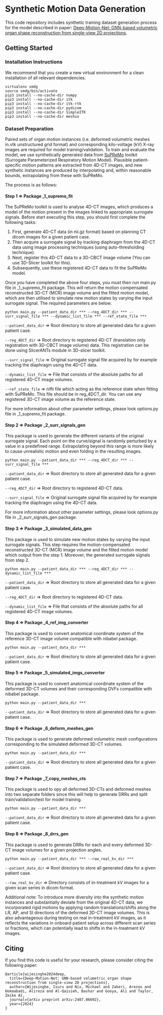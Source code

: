 # Synthetic Motion Data Generation

This code repository includes synthetic training dataset generation process for the model described in paper: [Deep-Motion-Net: GNN-based volumetric organ shape reconstruction from single-view 2D projections](https://arxiv.org/abs/2407.06692).


## Getting Started

### Installation Instructions

We recommend that you create a new virtual environment for a clean installation of all relevant dependencies.

```
virtualenv smdg
source smdg/bin/activate
pip3 install --no-cache-dir numpy
pip3 install --no-cache-dir itk
pip3 install --no-cache-dir itk-rtk
pip3 install --no-cache-dir pydicom
pip3 install --no-cache-dir SimpleITK
pip3 install --no-cache-dir meshio
```

### Dataset Preparation

Paired sets of organ motion instances (i.e. deformed volumetric meshes in.vtk unstructured grid format) and corresponding kilo-voltage (kV) X-ray images are required for model training/validation. To train and evaluate the model, we use synthetically generated data from [SuPReMo](https://github-pages.ucl.ac.uk/SuPReMo/index.html) toolkit (Surrogate Parameterized Respiratory Motion Model). Plausible patient-specific motion patterns are extracted from 4D-CT images, and new synthetic instances are produced by interpolating and, within reasonable bounds, extrapolating from these with SuPReMo. 

The process is as follows:


#### Step 1 => Package _1_supremo_fit

The SuPReMo toolkit is used to analyse 4D-CT images, which produces a model of the motion present in the images linked to appropriate surrogate signals. 
Before start executing this step, you should first complete the following tasks:

 1. First, generate 4D-CT data (in nii.gz format) based on planning CT dicom images for a given patient case.
 2. Then acquire a surrogate signal by tracking diaphragm from the 4D-CT data using image processing techniques (using auto-thresholding technique).
 3. Next, register this 4D-CT data to a 3D-CBCT image volume (You can use 3D-Slicer toolkit for this).
 4. Subsequently, use these registered 4D-CT data to fit the SuPReMo model.

Once you have completed the above four steps, you must then run main.py file in _1_supremo_fit package. This will return the motion compensated reconstructed 3D-CT (MCR) image volume and the fitted motion model, which are then utilised to simulate new motion states by varying the input surrogate signal. The required parameters are below.

```
python main.py --patient_data_dir *** --reg_4DCT_dir *** --surr_signal_file *** --dynamic_list_file *** --ref_state_file ***
```
```--patient_data_dir``` => Root directory to store all generated data for a given patient case.

```--reg_4DCT_dir``` => Root directory to registered 4D-CT (translation only registration with 3D-CBCT image volume) data. This registration can be done using SlicerANTs module in 3D-slicer toolkit.

```--surr_signal_file``` => Original surrogate signal file acquired by for example tracking the diaphragm using the 4D-CT data.

```--dynamic_list_file``` => File that consists of the absolute paths for all registered 4D-CT image volumes.

```--ref_state_file``` => nifti file which acting as the reference state when fitting with SuPReMo. This file should be in reg_4DCT_dir. You can use any registered 3D-CT image volume as the reference state.

For more information about other parameter settings, please look options.py file in _1_supremo_fit package.


#### Step 2 => Package _2_surr_signals_gen

This package is used to generate the different variants of the original surrogate signal. Each point on the curve/signal is randomly perturbed by a value in a predefined range. Extrapolating beyond this range is more likely to cause unrealistic motion and even folding in the resulting images.

```
python main.py --patient_data_dir *** --reg_4DCT_dir *** --surr_signal_file ***
```
```--patient_data_dir``` => Root directory to store all generated data for a given patient case.

```--reg_4DCT_dir``` => Root directory to registered 4D-CT data.

```--surr_signal_file``` => Original surrogate signal file acquired by for example tracking the diaphragm using the 4D-CT data.

For more information about other parameter settings, please look options.py file in _2_surr_signals_gen package.


#### Step 3 => Package _3_simulated_data_gen

This package is used to simulate new motion states by varying the input surrogate signals. This step requires the motion-compensated reconstructed 3D-CT (MCR) image volume and the fitted motion model which output from the step 1. Moreover, the generated surrogate signals from step 2.

```
python main.py --patient_data_dir *** --reg_4DCT_dir *** --dynamic_list_file ***
```
```--patient_data_dir``` => Root directory to store all generated data for a given patient case.

```--reg_4DCT_dir``` => Root directory to registered 4D-CT data.

```--dynamic_list_file``` => File that consists of the absolute paths for all registered 4D-CT image volumes.


####  Step 4 => Package _4_ref_img_converter

This package is used to convert anatomical coordinate system of the reference 3D-CT image volume compatible with nibabel package.

```
python main.py --patient_data_dir ***
```
```--patient_data_dir``` => Root directory to store all generated data for a given patient case.


####  Step 5 => Package _5_simulated_imgs_converter

This package is used to convert anatomical coordinate system of the deformed 3D-CT volumes and their corresponding DVFs compatible with nibabel package.

```
python main.py --patient_data_dir ***
```
```--patient_data_dir``` => Root directory to store all generated data for a given patient case.


#### Step 6 => Package _6_deform_meshes_gen

This package is used to generate deformed volumetric mesh configurations corresponding to the simulated deformed 3D-CT volumes.

```
python main.py --patient_data_dir ***
```
```--patient_data_dir``` => Root directory to store all generated data for a given patient case.


#### Step 7 => Package _7_copy_meshes_cts

This package is used to opy all deformed 3D-CTs and deformed meshes into two separate folders since this will help to generate DRRs and split train/validation/test for model training.

```
python main.py --patient_data_dir ***
```
```--patient_data_dir``` => Root directory to store all generated data for a given patient case.


#### Step 8 => Package _8_drrs_gen

This package is used to generate DRRs for each and every deformed 3D-CT image volumes for a given projection angles.

```
python main.py --patient_data_dir *** --raw_real_kv_dir ***
```
```--patient_data_dir``` => Root directory to store all generated data for a given patient case.

```--raw_real_kv_dir``` => Directory consists of in-treatment kV images for a given scan series in dicom format.


Additional note: To introduce more diversity into the synthetic motion instances and substantially deviate from the original 4D-CT data, we incorporated rigid motions by applying random translations/shifts along the LR, AP, and SI directions of the deformed 3D-CT image volumes. This is also advantageous during testing on real in-treatment kV images, as it reflects the variations in onboard patient setup across different scan series or fractions, which can potentially lead to shifts in the in-treatment kV images.

## Citing

If you find this code is useful for your research, please consider citing the following paper:

```
@article{wijesinghe2024deep,
  title={Deep-Motion-Net: GNN-based volumetric organ shape reconstruction from single-view 2D projections},
  author={Wijesinghe, Isuru and Nix, Michael and Zakeri, Arezoo and Hokmabadi, Alireza and Al-Qaisieh, Bashar and Gooya, Ali and Taylor, Zeike A},
  journal={arXiv preprint arXiv:2407.06692},
  year={2024}
}
```